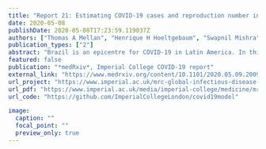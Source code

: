 ```yaml
---
title: "Report 21: Estimating COVID-19 cases and reproduction number in Brazil"
date: 2020-05-08
publishDate: 2020-05-08T17:23:59.119037Z
authors: ["Thomas A Mellan", "Henrique H Hoeltgebaum", "Swapnil Mishra", "Charlie Whittaker", "Ricardo P  Schnekenberg", "Axel Gandy", "H Juliette T Unwin", "Michaela A C Vollmer", "Helen Coupland", "Iwona Hawryluk", "Nuno Rodrigues Faria", "Juan Vesga", "Harrison Zhu", "**Michael Hutchinson**", "others _(truncated for brevity)_"] #"Oliver Ratmann", "Melodie Monod", "Kylie Ainslie", "Marc Baguelin", "Sangeeta Bhatia", "Adhiratha Boonyasiri", "Nicholas Brazeau", "Giovanni Charles", "Laura V Cooper", "Zulma Cucunuba", "Gina Cuomo-Dannenburg", "Amy Dighe", "Bimandra Djaafara", "Jeff Eaton", "Sabine L van Elsland", "Richard FitzJohn", "Keith Fraser", "Katy Gaythorpe", "Will Green", "Sarah Hayes", "Natsuko Imai", "Ben Jeffrey", "Edward Knock", "Daniel Laydon", "John Lees", "Tara Mangal", "Andria Mousa", "Gemma Nedjati-Gilani", "Pierre Nouvellet", "Daniela Olivera", "Kris V Parag", "Michael Pickles", "Hayley A Thompson", "Robert Verity", "Caroline Walters", "Haowei Wang", "Yuanrong Wang", "Oliver J Watson", "Lilith Whittles", "Xiaoyue Xi", "Lucy Okell", "Ilaria Dorigatti", "Patrick Walker", "Azra Ghani", "Steven Riley", "Neil M Ferguson", "Christl A. Donnelly", "Seth Flaxman", "Samir Bhatt", ]
publication_types: ["2"]
abstract: "Brazil is an epicentre for COVID-19 in Latin America. In this report we describe the Brazilian epidemic using three epidemiological measures: the number of infections, the number of deaths and the reproduction number. Our modelling framework requires sufficient death data to estimate trends, and we therefore limit our analysis to 16 states that have experienced a total of more than fifty deaths. The distribution of deaths among states is highly heterogeneous, with 5 states—São Paulo, Rio de Janeiro, Ceará, Pernambuco and Amazonas—accounting for 81% of deaths reported to date. In these states, we estimate that the percentage of people that have been infected with SARS-CoV-2 ranges from 3.3% (95% CI: 2.8%-3.7%) in São Paulo to 10.6% (95% CI: 8.8%-12.1%) in Amazonas. The reproduction number (a measure of transmission intensity) at the start of the epidemic meant that an infected individual would infect three or four others on average. Following non-pharmaceutical interventions such as school closures and decreases in population mobility, we show that the reproduction number has dropped substantially in each state. However, for all 16 states we study, we estimate with high confidence that the reproduction number remains above 1. A reproduction number above 1 means that the epidemic is not yet controlled and will continue to grow. These trends are in stark contrast to other major COVID-19 epidemics in Europe and Asia where enforced lockdowns have successfully driven the reproduction number below 1. While the Brazilian epidemic is still relatively nascent on a national scale, our results suggest that further action is needed to limit spread and prevent health system overload."
featured: false
publication: "*medRxiv*, Imperial College COVID-19 report"
external_link: "https://www.medrxiv.org/content/10.1101/2020.05.09.20096701v1"
url_project: "https://www.imperial.ac.uk/mrc-global-infectious-disease-analysis/covid-19/report-21-brazil/"
url_pdf: "https://www.imperial.ac.uk/media/imperial-college/medicine/mrc-gida/2020-05-08-COVID19-Report-21.pdf"
url_code: "https://github.com/ImperialCollegeLondon/covid19model"

image:
  caption: ""
  focal_point: ""
  preview_only: true
---
```


